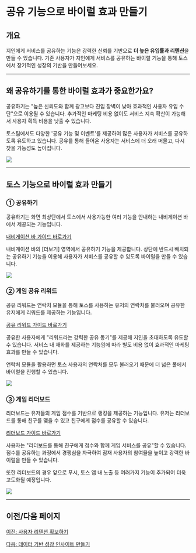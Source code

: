 # 공유 기능으로 바이럴 효과 만들기

## 개요

지인에게 서비스를 공유하는 기능은 강력한 신뢰를 기반으로 **더 높은 유입률과 리텐션**을 만들 수 있습니다. 기존 사용자가 지인에게 서비스를 공유하는 바이럴 기능을 통해 토스에서 장기적인 성장의 기반을 만들어보세요.

---

## 왜 공유하기를 통한 바이럴 효과가 중요한가요?

공유하기는 "높은 신뢰도와 함께 광고보다 진입 장벽이 낮아 효과적인 사용자 유입 수단"으로 이용될 수 있습니다. 추가적인 마케팅 비용 없이도 서비스 지속 확산이 가능해서 사용자 획득 비용을 낮출 수 있습니다.

토스팀에서도 다양한 '공유 기능 및 이벤트'를 제공하여 많은 사용자가 서비스를 공유하도록 유도하고 있습니다. 공유를 통해 들어온 사용자는 서비스에 더 오래 머물고, 다시 찾을 가능성도 높아집니다.

![](https://developers-apps-in-toss.toss.im/assets/growth_share_1.Dbe0XTcf.png)

---

## 토스 기능으로 바이럴 효과 만들기

### ① 공유하기

공유하기는 화면 최상단에서 토스에서 사용가능한 여러 기능을 안내하는 내비게이션 바에서 제공되는 기능입니다.

[내비게이션 바 가이드 바로가기](/bedrock/reference/framework/UI/NavigationBar.html)

내비게이션 바의 [더보기] 영역에서 공유하기 기능을 제공합니다. 상단에 반드시 배치되는 공유하기 기능을 이용해 사용자가 서비스를 공유할 수 있도록 바이럴을 만들 수 있습니다.

![](https://developers-apps-in-toss.toss.im/assets/growth_share_2.Zr3Jp8zF.png)

### ② 게임 공유 리워드

공유 리워드는 연락처 모듈을 통해 토스를 사용하는 유저의 연락처를 불러오며 공유한 유저에게 리워드를 제공하는 기능입니다.

[공유 리워드 가이드 바로가기](/reward/intro.html)

공유한 사용자에게 "리워드라는 강력한 공유 동기"를 제공해 지인을 초대하도록 유도할 수 있습니다. 서비스 내 재화를 제공하는 기능임에 따라 별도 비용 없이 효과적인 마케팅 효과를 만들 수 있습니다.

연락처 모듈을 활용하면 토스 사용자의 연락처를 모두 불러오기 때문에 더 넓은 풀에서 바이럴을 진행할 수 있습니다.

![](https://developers-apps-in-toss.toss.im/assets/growth_share_3.BzZs-HkP.png)

### ③ 게임 리더보드

리더보드는 유저들의 게임 점수를 기반으로 랭킹을 제공하는 기능입니다. 유저는 리더보드를 통해 친구를 맺을 수 있고 친구에게 점수를 공유할 수 있습니다.

[리더보드 가이드 바로가기](/game-center/intro.html)

사용자는 "리더보드를 통해 친구에게 점수와 함께 게임 서비스를 공유"할 수 있습니다. 점수를 공유하는 과정에서 경쟁심을 자극하여 잠재 사용자의 참여율을 높이고 강력한 바이럴을 만들 수 있습니다.

또한 리더보드의 경우 앞으로 푸시, 토스 앱 내 노출 등 여러가지 기능이 추가되어 더욱 고도화될 예정입니다.

![](https://developers-apps-in-toss.toss.im/assets/growth_share_4.hw46lkKx.png)

---

## 이전/다음 페이지

[이전: 사용자 리텐션 확보하기](/growth/retention.html)

[다음: 데이터 기반 성장 인사이트 만들기](/growth/insight.html)
